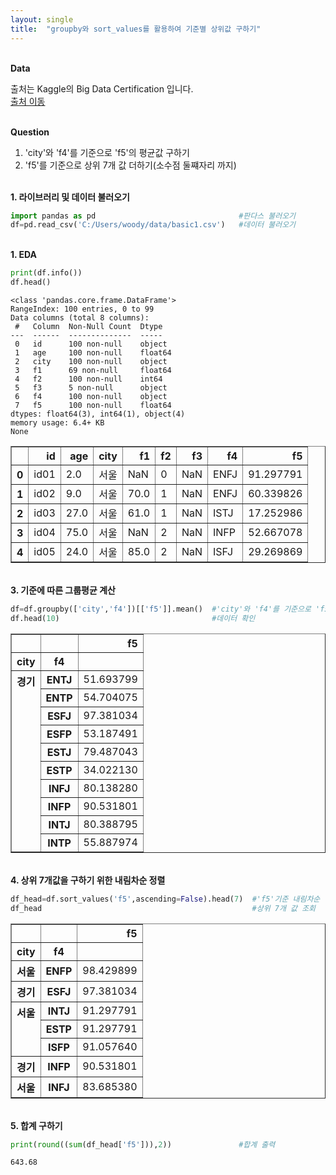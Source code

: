 ```yaml
---
layout: single
title:  "groupby와 sort_values를 활용하여 기준별 상위값 구하기"
---
```


<br/>**Data**<br/>

출처는 Kaggle의 Big Data Certification 입니다.<br/>
[출처 이동](https://www.kaggle.com/code/agileteam/py-t1-8-expected-questions/notebook)

<br/>**Question**<br/>

1. 'city'와 'f4'를 기준으로 'f5'의 평균값 구하기
2. 'f5'를 기준으로 상위 7개 값 더하기(소수점 둘쨰자리 까지)

<br/>**1. 라이브러리 및 데이터 불러오기**<br/>

```python
import pandas as pd                                #판다스 불러오기
df=pd.read_csv('C:/Users/woody/data/basic1.csv')   #데이터 불러오기
```

<br/>**1. EDA**<br/>

```python
print(df.info())
df.head()
```

    <class 'pandas.core.frame.DataFrame'>
    RangeIndex: 100 entries, 0 to 99
    Data columns (total 8 columns):
     #   Column  Non-Null Count  Dtype  
    ---  ------  --------------  -----  
     0   id      100 non-null    object 
     1   age     100 non-null    float64
     2   city    100 non-null    object 
     3   f1      69 non-null     float64
     4   f2      100 non-null    int64  
     5   f3      5 non-null      object 
     6   f4      100 non-null    object 
     7   f5      100 non-null    float64
    dtypes: float64(3), int64(1), object(4)
    memory usage: 6.4+ KB
    None
    



</style>
<table border="1" class="dataframe">
  <thead>
    <tr style="text-align: right;">
      <th></th>
      <th>id</th>
      <th>age</th>
      <th>city</th>
      <th>f1</th>
      <th>f2</th>
      <th>f3</th>
      <th>f4</th>
      <th>f5</th>
    </tr>
  </thead>
  <tbody>
    <tr>
      <th>0</th>
      <td>id01</td>
      <td>2.0</td>
      <td>서울</td>
      <td>NaN</td>
      <td>0</td>
      <td>NaN</td>
      <td>ENFJ</td>
      <td>91.297791</td>
    </tr>
    <tr>
      <th>1</th>
      <td>id02</td>
      <td>9.0</td>
      <td>서울</td>
      <td>70.0</td>
      <td>1</td>
      <td>NaN</td>
      <td>ENFJ</td>
      <td>60.339826</td>
    </tr>
    <tr>
      <th>2</th>
      <td>id03</td>
      <td>27.0</td>
      <td>서울</td>
      <td>61.0</td>
      <td>1</td>
      <td>NaN</td>
      <td>ISTJ</td>
      <td>17.252986</td>
    </tr>
    <tr>
      <th>3</th>
      <td>id04</td>
      <td>75.0</td>
      <td>서울</td>
      <td>NaN</td>
      <td>2</td>
      <td>NaN</td>
      <td>INFP</td>
      <td>52.667078</td>
    </tr>
    <tr>
      <th>4</th>
      <td>id05</td>
      <td>24.0</td>
      <td>서울</td>
      <td>85.0</td>
      <td>2</td>
      <td>NaN</td>
      <td>ISFJ</td>
      <td>29.269869</td>
    </tr>
  </tbody>
</table>
</div>


<br/>**3. 기준에 따른 그룹평균 계산**<br/>

```python
df=df.groupby(['city','f4'])[['f5']].mean()  #'city'와 'f4'를 기준으로 'f5'의 그룹평균 계산
df.head(10)                                  #데이터 확인
```


</style>
<table border="1" class="dataframe">
  <thead>
    <tr style="text-align: right;">
      <th></th>
      <th></th>
      <th>f5</th>
    </tr>
    <tr>
      <th>city</th>
      <th>f4</th>
      <th></th>
    </tr>
  </thead>
  <tbody>
    <tr>
      <th rowspan="10" valign="top">경기</th>
      <th>ENTJ</th>
      <td>51.693799</td>
    </tr>
    <tr>
      <th>ENTP</th>
      <td>54.704075</td>
    </tr>
    <tr>
      <th>ESFJ</th>
      <td>97.381034</td>
    </tr>
    <tr>
      <th>ESFP</th>
      <td>53.187491</td>
    </tr>
    <tr>
      <th>ESTJ</th>
      <td>79.487043</td>
    </tr>
    <tr>
      <th>ESTP</th>
      <td>34.022130</td>
    </tr>
    <tr>
      <th>INFJ</th>
      <td>80.138280</td>
    </tr>
    <tr>
      <th>INFP</th>
      <td>90.531801</td>
    </tr>
    <tr>
      <th>INTJ</th>
      <td>80.388795</td>
    </tr>
    <tr>
      <th>INTP</th>
      <td>55.887974</td>
    </tr>
  </tbody>
</table>
</div>


<br/>**4. 상위 7개값을 구하기 위한 내림차순 정렬**<br/>


```python
df_head=df.sort_values('f5',ascending=False).head(7)  #'f5'기준 내림차순 정렬
df_head                                               #상위 7개 값 조회
```



</style>
<table border="1" class="dataframe">
  <thead>
    <tr style="text-align: right;">
      <th></th>
      <th></th>
      <th>f5</th>
    </tr>
    <tr>
      <th>city</th>
      <th>f4</th>
      <th></th>
    </tr>
  </thead>
  <tbody>
    <tr>
      <th>서울</th>
      <th>ENFP</th>
      <td>98.429899</td>
    </tr>
    <tr>
      <th>경기</th>
      <th>ESFJ</th>
      <td>97.381034</td>
    </tr>
    <tr>
      <th rowspan="3" valign="top">서울</th>
      <th>INTJ</th>
      <td>91.297791</td>
    </tr>
    <tr>
      <th>ESTP</th>
      <td>91.297791</td>
    </tr>
    <tr>
      <th>ISFP</th>
      <td>91.057640</td>
    </tr>
    <tr>
      <th>경기</th>
      <th>INFP</th>
      <td>90.531801</td>
    </tr>
    <tr>
      <th>서울</th>
      <th>INFJ</th>
      <td>83.685380</td>
    </tr>
  </tbody>
</table>
</div>


<br/>**5. 합계 구하기**<br/>

```python
print(round((sum(df_head['f5'])),2))               #합계 출력
```

    643.68
    

